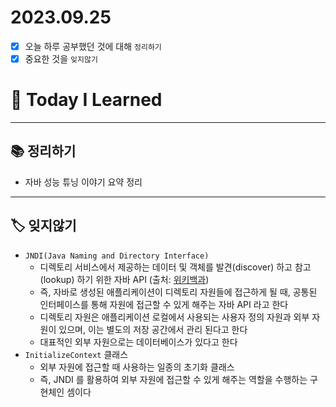 # 2023.09.25

- [x] 오늘 하루 공부했던 것에 대해 `정리하기`
- [x] 중요한 것을 `잊지않기`

# 🚩 Today I Learned

---

## 📚 정리하기

- 자바 성능 튜닝 이야기 요약 정리

---

## 🏷 잊지않기

- `JNDI(Java Naming and Directory Interface)`
  - 디렉토리 서비스에서 제공하는 데이터 및 객체를 발견(discover) 하고 참고(lookup) 하기 위한 자바 API (출처: [위키백과](https://ko.wikipedia.org/wiki/JNDI))
  - 즉, 자바로 생성된 애플리케이션이 디렉토리 자원들에 접근하게 될 때, 공통된 인터페이스를 통해 자원에 접근할 수 있게 해주는 자바 API 라고 한다
  - 디렉토리 자원은 애플리케이션 로컬에서 사용되는 사용자 정의 자원과 외부 자원이 있으며, 이는 별도의 저장 공간에서 관리 된다고 한다
  - 대표적인 외부 자원으로는 데이터베이스가 있다고 한다
- `InitializeContext` 클래스
  - 외부 자원에 접근할 때 사용하는 일종의 초기화 클래스
  - 즉, JNDI 를 활용하여 외부 자원에 접근할 수 있게 해주는 역할을 수행하는 구현체인 셈이다
